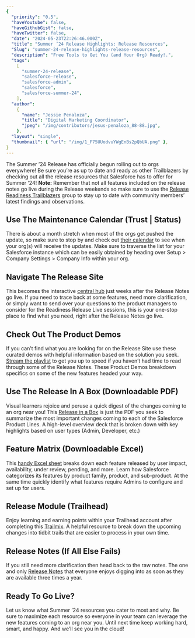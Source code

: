 ```yaml
---
{
  "priority": "0.5",
  "haveYoutube": false,
  "haveGithubGist": false,
  "haveTwitter": false,
  "date": "2024-05-23T22:26:46.000Z",
  "title": "Summer ’24 Release Highlights: Release Resources",
  "Slug": "summer-24-release-highlights-release-resources",
  "description": "Free Tools to Get You (and Your Org) Ready!.",
  "tags":
    [
      "summer-24-release",
      "salesforce-release",
      "salesforce-admin",
      "salesforce",
      "salesforce-summer-24",
    ],
  "author":
    {
      "name": "Jessie Penaloza",
      "title": "Digital Marketing Coordinator",
      "jpeg": "/img/contributors/jesus-penaloza_88-88.jpg",
    },
  "layout": "single",
  "thumbnail": { "url": "/img/1_F75UUodvuYWgEnBs2pQbUA.png" },
}
---
```


The Summer ’24 Release has officially begun rolling out to orgs everywhere! Be sure you’re as up to date and ready as other Trailblazers by checking out all the release resources that Salesforce has to offer for Summer ‘24!
<strong>Note:</strong> Remember that not all features included on the release notes go live during the Release weekends so make sure to use the [Release Readiness Trailblazers](https://trailhead.salesforce.com/trailblazer-community/groups/0F9300000001okuCAA) group to stay up to date with community members’ latest findings and observations.

## Use The Maintenance Calendar (Trust | Status)

There is about a month stretch when most of the orgs get pushed the update, so make sure to stop by and check out [their calendar](https://status.salesforce.com/products/all/maintenances) to see when your org(s) will receive the updates. Make sure to traverse the list for your Salesforce instance which can be easily obtained by heading over Setup &gt; Company Settings &gt; Company Info within your org.

## Navigate The Release Site

This becomes the interactive [central hub](https://www.salesforce.com/products/summer-24-release/) just weeks after the Release Notes go live. If you need to trace back at some features, need more clarification, or simply want to send over your questions to the product managers to consider for the Readiness Release Live sessions, this is your one-stop place to find what you need, right after the Release Notes go live.

## Check Out The Product Demos

If you can’t find what you are looking for on the Release Site use these curated demos with helpful information based on the solution you seek. [Stream the playlist](https://www.salesforce.com/products/summer-24-release-all-demos/) to get you up to speed if you haven’t had time to read through some of the Release Notes. These Product Demos breakdown specifics on some of the new features headed your way.

## Use The Release In A Box (Downloadable PDF)

Visual learners rejoice and peruse a quick digest of the changes coming to an org near you! This [Release in a Box](https://www.salesforce.com/content/dam/web/en_us/www/documents/release-notes/summer24-release-in-a-box.pdf) is just the PDF you seek to summarize the most important changes coming to each of the Salesforce Product Lines. A high-level overview deck that is broken down with key highlights based on user types (Admin, Developer, etc.)

## Feature Matrix (Downloadable Excel)

This [handy Excel sheet](https://trailhead.salesforce.com/trailblazer-community/files/0694V00000Uhj4ZQAR?tab=overview) breaks down each feature released by user impact, availability, under review, pending, and more. Learn how Salesforce categorizes its features by product family, product, and sub-product. At the same time quickly identify what features require Admins to configure and set up for users.

## Release Module (Trailhead)

Enjoy learning and earning points within your Trailhead account after completing this [Trailmix](https://trailhead.salesforce.com/content/learn/modules/summer-24-release-highlights). A helpful resource to break down the upcoming changes into tidbit trails that are easier to process in your own time.

## Release Notes (If All Else Fails)

If you still need more clarification then head back to the raw notes. The one and only [Release Notes](https://help.salesforce.com/s/articleView?id=release-notes.salesforce_release_notes.htm&release=250&type=5) that everyone enjoys digging into as soon as they are available three times a year.

## Ready To Go Live?

Let us know what Summer ’24 resources you cater to most and why. Be sure to maximize each resource so everyone in your team can leverage the new features coming to an org near you.
Until next time keep working hard, smart, and happy. And we’ll see you in the cloud!
